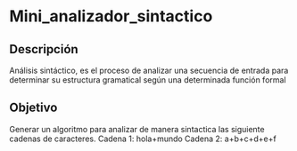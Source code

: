 # Mini_analizador_sintactico

## Descripción

Análisis sintáctico, es el proceso de analizar una secuencia de entrada para determinar su estructura gramatical según una determinada función formal

## Objetivo

Generar un algoritmo para analizar de manera sintactica las siguiente cadenas de caracteres.
Cadena 1: hola+mundo
Cadena 2: a+b+c+d+e+f
